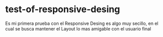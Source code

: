 # test-of-responsive-desing
Es mi primera prueba con el Responsive Desing es algo muy secillo, en el cual se busca mantener el Layout lo mas amigable con el usuario final
